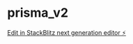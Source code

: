 # prisma_v2

[Edit in StackBlitz next generation editor ⚡️](https://stackblitz.com/~/github.com/cujumbu/prisma_v2)